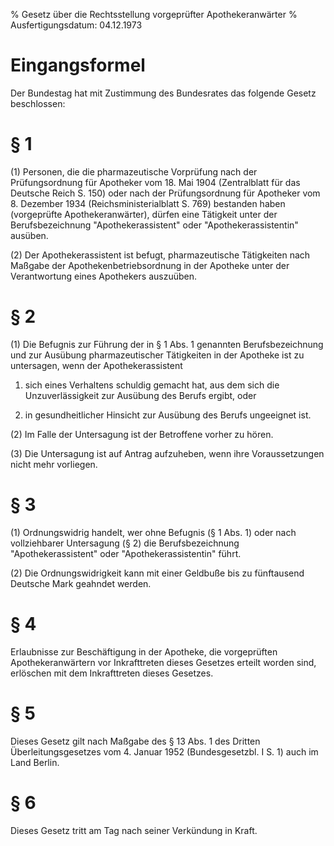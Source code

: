 % Gesetz über die Rechtsstellung vorgeprüfter Apothekeranwärter
% Ausfertigungsdatum: 04.12.1973
 
# Eingangsformel

Der Bundestag hat mit Zustimmung des Bundesrates das folgende Gesetz beschlossen:

# § 1

(1) Personen, die die pharmazeutische Vorprüfung nach der Prüfungsordnung für Apotheker vom 18. Mai 1904 (Zentralblatt für das Deutsche Reich S. 150) oder nach der Prüfungsordnung für Apotheker vom 8. Dezember 1934 (Reichsministerialblatt S. 769) bestanden haben (vorgeprüfte Apothekeranwärter), dürfen eine Tätigkeit unter der Berufsbezeichnung "Apothekerassistent" oder "Apothekerassistentin" ausüben.

(2) Der Apothekerassistent ist befugt, pharmazeutische Tätigkeiten nach Maßgabe der Apothekenbetriebsordnung in der Apotheke unter der Verantwortung eines Apothekers auszuüben.

# § 2

(1) Die Befugnis zur Führung der in § 1 Abs. 1 genannten Berufsbezeichnung und zur Ausübung pharmazeutischer Tätigkeiten in der Apotheke ist zu untersagen, wenn der Apothekerassistent

1. sich eines Verhaltens schuldig gemacht hat, aus dem sich die Unzuverlässigkeit zur Ausübung des Berufs ergibt, oder

2. in gesundheitlicher Hinsicht zur Ausübung des Berufs ungeeignet ist.

(2) Im Falle der Untersagung ist der Betroffene vorher zu hören.

(3) Die Untersagung ist auf Antrag aufzuheben, wenn ihre Voraussetzungen nicht mehr vorliegen.

# § 3

(1) Ordnungswidrig handelt, wer ohne Befugnis (§ 1 Abs. 1) oder nach vollziehbarer Untersagung (§ 2) die Berufsbezeichnung "Apothekerassistent" oder "Apothekerassistentin" führt.

(2) Die Ordnungswidrigkeit kann mit einer Geldbuße bis zu fünftausend Deutsche Mark geahndet werden.

# § 4

Erlaubnisse zur Beschäftigung in der Apotheke, die vorgeprüften Apothekeranwärtern vor Inkrafttreten dieses Gesetzes erteilt worden sind, erlöschen mit dem Inkrafttreten dieses Gesetzes.

# § 5

Dieses Gesetz gilt nach Maßgabe des § 13 Abs. 1 des Dritten Überleitungsgesetzes vom 4. Januar 1952 (Bundesgesetzbl. I S. 1) auch im Land Berlin.

# § 6

Dieses Gesetz tritt am Tag nach seiner Verkündung in Kraft.
